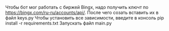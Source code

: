 Чтобы бот мог работать с биржей Bingx, надо получить ключт по https://bingx.com/ru-ru/accounts/api/. После чего созать вставить их в файл keys.py
Чтобы установить все зависимости,  введите в консоль pip install -r requirements.txt
Запускать файл main.py
